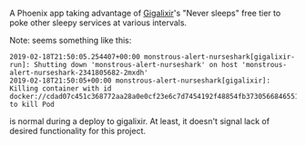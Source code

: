 A Phoenix app taking advantage of [Gigalixir](https://gigalixir.com)'s "Never sleeps" free tier to poke other sleepy services at various intervals.

Note: seems something like this:
```
2019-02-18T21:50:05.254407+00:00 monstrous-alert-nurseshark[gigalixir-run]: Shutting down 'monstrous-alert-nurseshark' on host 'monstrous-alert-nurseshark-2341805682-2mxdh'
2019-02-18T21:50:05+00:00 monstrous-alert-nurseshark[gigalixir]: Killing container with id docker://cdad07c451c368772aa28a0e0cf23e6c7d7454192f48854fb373056684655150:Need to kill Pod
```
is normal during a deploy to gigalixir. At least, it doesn't signal lack of desired functionality for this project.
